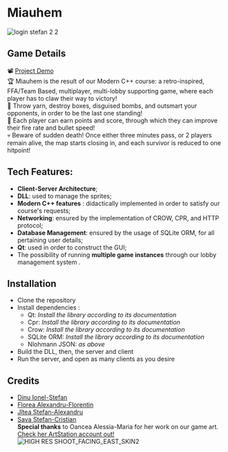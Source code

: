# Miauhem
![login stefan 2 2](https://github.com/user-attachments/assets/35dcc93a-d45b-4ff7-827e-9b6546c32eac)

## Game Details
  📽️ [Project Demo](https://youtu.be/iY4CsemImsI)  
  🏆 Miauhem is the result of our Modern C++ course: a retro-inspired, FFA/Team Based, multiplayer, multi-lobby supporting game, where each player has to claw their way to victory!  
  🧶 Throw yarn, destroy boxes, disguised bombs, and outsmart your opponents, in order to be the last one standing!  
  💯 Each player can earn points and score, through which they can improve their fire rate and bullet speed!  
  💀 Beware of sudden death! Once either three minutes pass, or 2 players remain alive, the map starts closing in, and each survivor is reduced to one hitpoint!  

## Tech Features:
* **Client-Server Architecture**;
* **DLL**: used to manage the sprites;
* **Modern C++ features** : didactically implemented in order to satisfy our course's requests;
* **Networking**: ensured by the implementation of CROW, CPR, and HTTP protocol;
* **Database Management**: ensured by the usage of SQLite ORM, for all pertaining user details;  
* **Qt**: used in order to construct the GUI;
* The possibility of running **multiple game instances** through our lobby management system .

## Installation
* Clone the repository
* Install dependencies :  
   * Qt: *Install the library according to its documentation*  
   * Cpr: *Install the library according to its documentation*  
   * Crow: *Install the library according to its documentation*
   * SQLite ORM: *Install the library according to its documentation*  
   * Nlohmann JSON: *as above*  
* Build the DLL, then, the server and client
* Run the server, and open as many clients as you desire

## Credits
* [Dinu Ionel-Ștefan](https://github.com/stefand799)  
* [Florea Alexandru-Florentin](https://github.com/Alexfl14)  
* [Jîtea Ștefan-Alexandru](https://github.com/Stefannn444)  
* [Sava Ștefan-Cristian](https://github.com/SavaStefanCristian)  
**Special thanks** to Oancea Alessia-Maria for her work on our game art. [Check her ArtStation account out!](https://suki_25.artstation.com/)
![HIGH RES SHOOT_FACING_EAST_SKIN2](https://github.com/user-attachments/assets/ad46feba-0c0b-4b40-87f9-cae7c7a9218e)
